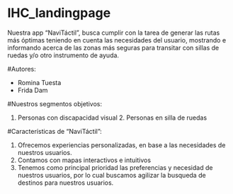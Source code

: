 # IHC_landingpage
Nuestra app “NaviTáctil”, busca cumplir con la tarea de generar las rutas más óptimas teniendo en cuenta las necesidades del usuario, mostrando e informando acerca de las zonas más seguras para transitar con sillas de ruedas y/o otro instrumento de ayuda. 

#Autores: 
- Romina Tuesta
- Frida Dam

#Nuestros segmentos objetivos:
1. Personas con discapacidad visual     2. Personas en silla de ruedas

#Características de “NaviTáctil”:
1. Ofrecemos experiencias personalizadas, en base a las necesidades de nuestros usuarios.
2. Contamos con mapas interactivos e intuitivos
3. Tenemos como principal prioridad las preferencias y necesidad de nuestros usuarios, por lo cual buscamos agilizar la busqueda de destinos para nuestros usuarios.
   

